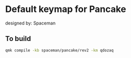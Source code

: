 # Default keymap for Pancake

designed by: Spaceman

## To build

```bash
qmk compile -kb spaceman/pancake/rev2 -km qdozaq
```
